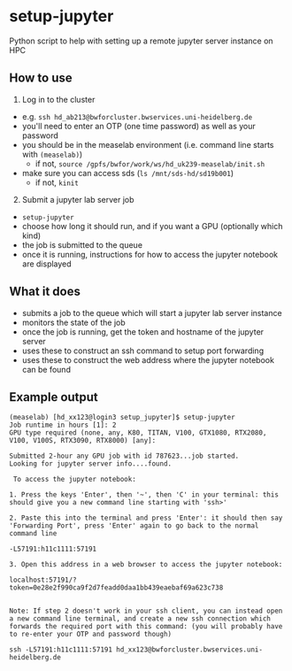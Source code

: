 # setup-jupyter

Python script to help with setting up a remote jupyter server instance on HPC

## How to use

1. Log in to the cluster

- e.g. `ssh hd_ab213@bwforcluster.bwservices.uni-heidelberg.de`
- you'll need to enter an OTP (one time password) as well as your password
- you should be in the measelab environment (i.e. command line starts with `(measelab)`)
  - if not, `source /gpfs/bwfor/work/ws/hd_uk239-measelab/init.sh`
- make sure you can access sds (`ls /mnt/sds-hd/sd19b001`)
  - if not, `kinit`

2. Submit a jupyter lab server job

- `setup-jupyter`
- choose how long it should run, and if you want a GPU (optionally which kind)
- the job is submitted to the queue
- once it is running, instructions for how to access the jupyter notebook are displayed

## What it does

- submits a job to the queue which will start a jupyter lab server instance
- monitors the state of the job
- once the job is running, get the token and hostname of the jupyter server
- uses these to construct an ssh command to setup port forwarding
- uses these to construct the web address where the jupyter notebook can be found

## Example output

```
(measelab) [hd_xx123@login3 setup_jupyter]$ setup-jupyter
Job runtime in hours [1]: 2
GPU type required (none, any, K80, TITAN, V100, GTX1080, RTX2080, V100, V100S, RTX3090, RTX8000) [any]:

Submitted 2-hour any GPU job with id 787623...job started.
Looking for jupyter server info....found.

 To access the jupyter notebook:

1. Press the keys 'Enter', then '~', then 'C' in your terminal: this should give you a new command line starting with 'ssh>'

2. Paste this into the terminal and press 'Enter': it should then say 'Forwarding Port', press 'Enter' again to go back to the normal command line

-L57191:h11c1111:57191

3. Open this address in a web browser to access the jupyter notebook:

localhost:57191/?token=0e28e2f990ca9f2d7feadd0daa1bb439eaebaf69a623c738


Note: If step 2 doesn't work in your ssh client, you can instead open a new command line terminal, and create a new ssh connection which forwards the required port with this command: (you will probably have to re-enter your OTP and password though)

ssh -L57191:h11c1111:57191 hd_xx123@bwforcluster.bwservices.uni-heidelberg.de
```
